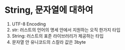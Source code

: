 # String, 문자열에 대하여

1. UTF-8 Encoding
2. str: 러스트의 언어의 명세 안에서 지원하는 오직 한가지 타입
3. String: 러스트의 표준 라이브러리가 제공하는 타입
4. 문자열 안 유니코드의 스칼라 값은 3byte
